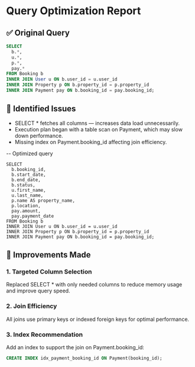 # Query Optimization Report

## ✅ Original Query
```sql
SELECT
  b.*,
  u.*,
  p.*,
  pay.*
FROM Booking b
INNER JOIN User u ON b.user_id = u.user_id
INNER JOIN Property p ON b.property_id = p.property_id
INNER JOIN Payment pay ON b.booking_id = pay.booking_id;
```

## 🚫 Identified Issues
- SELECT * fetches all columns — increases data load unnecessarily.
- Execution plan began with a table scan on Payment, which may slow down performance.
- Missing index on Payment.booking_id affecting join efficiency.

-- Optimized query
```
SELECT
  b.booking_id,
  b.start_date,
  b.end_date,
  b.status,
  u.first_name,
  u.last_name,
  p.name AS property_name,
  p.location,
  pay.amount,
  pay.payment_date
FROM Booking b
INNER JOIN User u ON b.user_id = u.user_id
INNER JOIN Property p ON b.property_id = p.property_id
INNER JOIN Payment pay ON b.booking_id = pay.booking_id;
```
## 🔧 Improvements Made
### 1. Targeted Column Selection
Replaced SELECT * with only needed columns to reduce memory usage and improve query speed.

### 2. Join Efficiency
All joins use primary keys or indexed foreign keys for optimal performance.

### 3. Index Recommendation
Add an index to support the join on Payment.booking_id:
```sql
CREATE INDEX idx_payment_booking_id ON Payment(booking_id);
```
